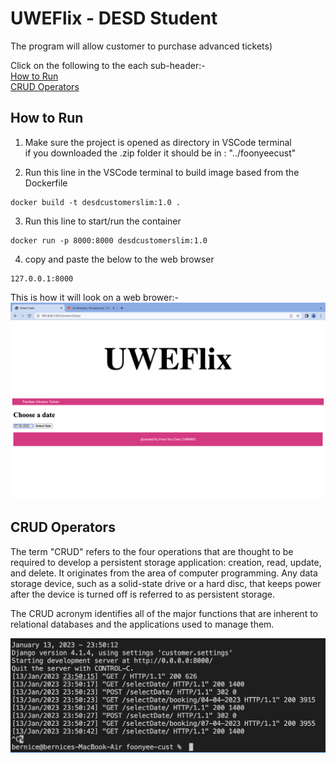 # UWEFlix - DESD Student
The program will allow customer to purchase advanced tickets)<br />

Click on the following to the each sub-header:-  
[How to Run](#how-to-run)<br />
[CRUD Operators](#crud-operators)<br />

## How to Run
1) Make sure the project is opened as directory in VSCode terminal<br />
if you downloaded the .zip folder it should be in : "../foonyeecust"


2) Run this line in the VSCode terminal to build image based from the Dockerfile
```
docker build -t desdcustomerslim:1.0 .
``` 

3) Run this line to start/run the container
```
docker run -p 8000:8000 desdcustomerslim:1.0
```

4) copy and paste the below to the web browser
```
127.0.0.1:8000
```
This is how it will look on a web brower:-
![foonyeecust](images/foonyeecust.png)

## CRUD Operators
The term "CRUD" refers to the four operations that are thought to be required to develop a persistent storage application: creation, read, update, and delete. It originates from the area of computer programming. Any data storage device, such as a solid-state drive or a hard disc, that keeps power after the device is turned off is referred to as persistent storage.

The CRUD acronym identifies all of the major functions that are inherent to relational databases and the applications used to manage them.


![sc](images/sc.png)
